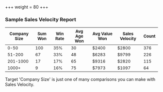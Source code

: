 +++
weight = 80
+++

### Sample Sales Velocity Report
|<small>Company Size</small> |<small>Sum Won</small> |<small>Win Rate</small> |<small>Avg Age Won</small> |<small>Avg Value Won</small> |<small>Sales Velocity</small> |<small>Count</small> |
|-------------|--------|---------|------------|--------------|---------------|------|
|<small>0-50</small>|<small>100</small>|<small>35% </small>|<small>30 </small>|<small>$2400</small>|<small>$2800</small>|<small>376</small>| 
|<small>51-200</small>|<small>67</small>|<small>33%</small>|<small>48</small>|<small>$6283</small>|<small>$9799</small>|<small>226</small>| 
|<small>201-1000</small>|<small>17</small>|<small>17%</small>|<small>65</small>|<small>$9316</small>|<small>$2820</small>|<small>115</small>|
|<small>1000+</small>|<small>9</small>|<small>16%</small>|<small>75</small>|<small>$7973</small>        |<small>$1097</small>|<small>64</small>|
 
Target 'Company Size' is just one of many comparisons you can make with Sales Velocity.
